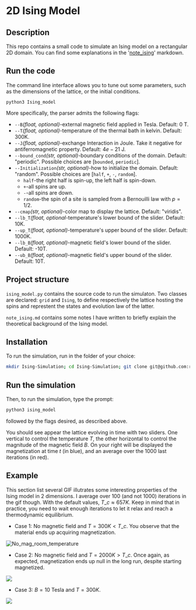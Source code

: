 # 2D Ising Model

## Description
This repo contains a small code to simulate an Ising model on a rectangular 2D domain. You can find some explanations in the '[note\_ising](https://github.com/roomate/2D-Ising-Model/blob/master/note_ising.md)' markdown.

## Run the code
The command line interface allows you to tune out some parameters, such as the dimensions of the lattice, or the initial conditions.
```code
python3 Ising_model
```

More specifically, the parser admits the following flags:

- `--B`$\textit{(float, optional)}$-external magnetic field applied in Tesla. Default: 0 T.
- `--T`$\textit{(float, optional)}$-temperature of the thermal bath in kelvin. Default: 300K.
- `--J`$\textit{(float, optional)}$-exchange Interaction in Joule. Take it negative for antiferromagnetic property.
Default: $4e-21$ J.
- `--bound_cond`$\textit{(str, optional)}$-boundary conditions of the domain. Default: "periodic". Possible choices are [`bounded`, `periodic`].
- `--Initialization`$\textit{(str, optional)}$-how to initialize the domain. Default: "random". Possible choices are [`half`, `+`, `-`, `random`].
    * `half`-the right half is spin-up, the left half is spin-down.
    * `+`-all spins are up.
    * `-`-all spins are down.
    * `random`-the spin of a site is sampled from a Bernouilli law with $p=1/2$.
- `--cmap`$\textit{(str, optional)}$-color map to display the lattice. Default: "viridis".
- `--lb_T`$\textit{(float, optional}$-temperature's lower bound of the slider. Default: 10K.
- `--up_T`$\textit{(float, optional)}$-temperature's upper bound of the slider. Default: 1000K.
- `--lb_B`$\textit{(float, optional)}$-magnetic field's lower bound of the slider. Default: -10T.
- `--ub_B`$\textit{(float, optional)}$-magnetic field's upper bound of the slider. Default: 10T.

## Project structure
`ising_model.py` contains the source code to run the simulaton. Two classes are declared: `grid` and `Ising`, to define respectively the lattice hosting the spins and represtent the states and evolution law of the latter.

`note_ising.md` contains some notes I have written to briefly explain the theoretical background of the Ising model.

## Installation
To run the simulation, run in the folder of your choice:

```bash
mkdir Ising-Simulation; cd Ising-Simulation; git clone git@github.com:roomate/2D-Ising-Model.git
```
## Run the simulation
Then, to run the simulation, type the prompt:

```bash
python3 ising_model
```

followed by the flags desired, as described above.

You should see appear the lattice evolving in time with two sliders. One vertical to control the temperature $T$, the other horizontal to control the magnitude of the magnetic field $B$. On your right will be displayed the magnetization at time $t$ (in blue), and an average over the $1000$ last iterations (in red).

## Example

This section list several GIF illutrates some interesting properties of the Ising model in 2 dimensions. I average over $100$ (and not $1000$) iterations in the gif though. With the default values, $T\_c \approx 657 K$. Keep in mind that in practice, you need to wait enough iterations to let it relax and reach a thermodynamic equilibrium.

- Case 1: No magnetic field and $T = 300 K < T\_c$. You observe that the material ends up acquiring magnetization.

![No\_mag\_room\_temperature](Gifs/Ising_movie_T=300.gif)

- Case 2: No magnetic field and $T = 2000 K> T\_c$. Once again, as expected, magnetization ends up null in the long run, despite starting magnetized.

![](Gifs/Ising_movie_T=2000.gif)

- Case 3: $B = 10$ Tesla and $T = 300 K$.

![](Gifs/Ising_movie_T=300_B=10.gif)

